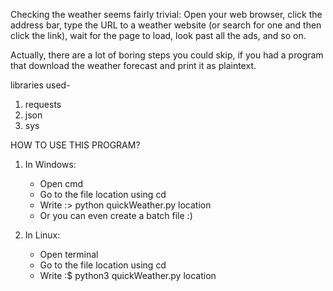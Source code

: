Checking the weather seems fairly trivial: Open your web browser, click the
address bar, type the URL to a weather website (or search for one and then
click the link), wait for the page to load, look past all the ads, and so on.

Actually, there are a lot of boring steps you could skip, if you had a program
that download the weather forecast and print it as plaintext.


libraries used-
 1. requests
 2. json
 3. sys


HOW TO USE THIS PROGRAM?
1. In Windows:
   * Open cmd
   * Go to the file location using cd 
   * Write :> python quickWeather.py location
   * Or you can even create a batch file :)

2. In Linux:
   * Open terminal 
   * Go to the file location using cd 
   * Write :$ python3 quickWeather.py location
